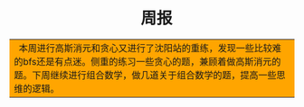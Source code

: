 &nbsp;&nbsp;&nbsp;&nbsp;&nbsp;&nbsp;&nbsp;&nbsp;&nbsp;&nbsp;&nbsp;&nbsp;&nbsp;&nbsp;&nbsp;&nbsp;&nbsp;&nbsp;&nbsp;&nbsp;&nbsp;&nbsp;&nbsp;&nbsp;&nbsp;&nbsp;&nbsp;&nbsp;&nbsp;&nbsp;&nbsp;&nbsp;&nbsp;&nbsp;&nbsp;周报
====
<table><tr><td bgcolor=orange>
&nbsp;&nbsp;本周进行高斯消元和贪心又进行了沈阳站的重练，发现一些比较难的bfs还是有点迷。侧重的练习一些贪心的题，兼顾着做高斯消元的题。下周继续进行组合数学，做几道关于组合数学的题，提高一些思维的逻辑。
</td></tr></table>
